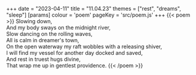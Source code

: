 +++
date = "2023-04-11"
title = "11.04.23"
themes = ["rest", "dreams", "sleep"]
[params]
  colour = 'poem'
  pageKey = 'src/poem.js'
+++
{{< poem >}}
Slowing down,  
And my body sways on the midnight river,  
Slow dancing on the rolling waves,  
All is calm in dreamer's town,  
On the open waterway my raft wobbles with a releasing shiver,  
I will find my vessel for another day docked and saved,  
And rest in truest hugs divine,  
That wrap me up in gentlest providence.
{{< /poem >}}